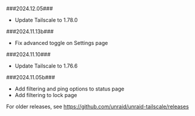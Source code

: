 ###2024.12.05###

- Update Tailscale to 1.78.0

###2024.11.13b###

- Fix advanced toggle on Settings page

###2024.11.10###

- Update Tailscale to 1.76.6

###2024.11.05b###

- Add filtering and ping options to status page
- Add filtering to lock page

For older releases, see https://github.com/unraid/unraid-tailscale/releases
